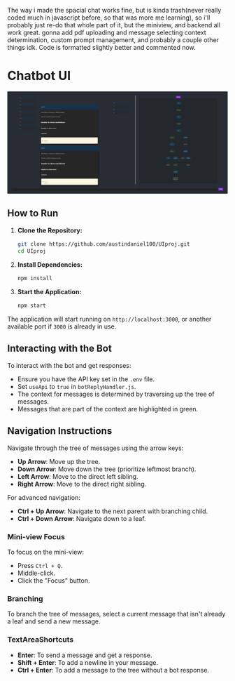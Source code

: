 The way i made the spacial chat works fine, but is kinda trash(never really coded much in javascript before, so that was more me learning), so i'll probably just re-do that whole part of it, but the miniview, and backend all work great.  gonna add pdf uploading and message selecting context determination, custom prompt management, and probably a couple other things idk.  Code is formatted slightly better and commented now.

# Chatbot UI
![Screenshot](screen.PNG)

## How to Run

1. **Clone the Repository:**
    ```bash
    git clone https://github.com/austindaniel100/UIproj.git
    cd UIproj
    ```

2. **Install Dependencies:**
    ```bash
    npm install
    ```

3. **Start the Application:**
    ```bash
    npm start
    ```

The application will start running on `http://localhost:3000`, or another available port if `3000` is already in use.


## Interacting with the Bot

To interact with the bot and get responses:
- Ensure you have the API key set in the `.env` file.
- Set `useApi` to `true` in `botReplyHandler.js`.
- The context for messages is determined by traversing up the tree of messages.
- Messages that are part of the context are highlighted in green.

## Navigation Instructions

Navigate through the tree of messages using the arrow keys:

- **Up Arrow**: Move up the tree.
- **Down Arrow**: Move down the tree (prioritize leftmost branch).
- **Left Arrow**: Move to the direct left sibling.
- **Right Arrow**: Move to the direct right sibling.

For advanced navigation:

- **Ctrl + Up Arrow**: Navigate to the next parent with branching child.
- **Ctrl + Down Arrow**: Navigate down to a leaf.

### Mini-view Focus

To focus on the mini-view:
- Press `Ctrl + Q`.
- Middle-click.
- Click the "Focus" button.

### Branching

To branch the tree of messages, select a current message that isn't already a leaf and send a new message.

### TextAreaShortcuts

- **Enter**: To send a message and get a response.
- **Shift + Enter**: To add a newline in your message.
- **Ctrl + Enter**: To add a message to the tree without a bot response.